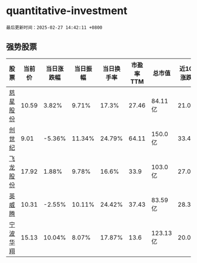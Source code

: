 # quantitative-investment

`最后更新时间：2025-02-27 14:42:11 +0800`

## 强势股票

|股票|当前价|当日涨跌幅|当日振幅|当日换手率|市盈率TTM|总市值|近10日涨跌幅|
|----|----|----|----|----|----|----|----|
|[慈星股份](https://xueqiu.com/S/SZ300307)|10.59|3.82%|9.71%|17.3%|27.46|84.11亿|21.03%|
|[创世纪](https://xueqiu.com/S/SZ300083)|9.01|-5.36%|11.34%|24.79%|64.11|150.0亿|33.48%|
|[飞龙股份](https://xueqiu.com/S/SZ002536)|17.92|1.88%|9.78%|16.6%|33.9|103.0亿|27.0%|
|[英威腾](https://xueqiu.com/S/SZ002334)|10.31|-2.55%|10.11%|24.42%|37.43|83.59亿|28.39%|
|[宁波华翔](https://xueqiu.com/S/SZ002048)|15.13|10.04%|8.07%|17.87%|13.6|123.13亿|20.08%|
